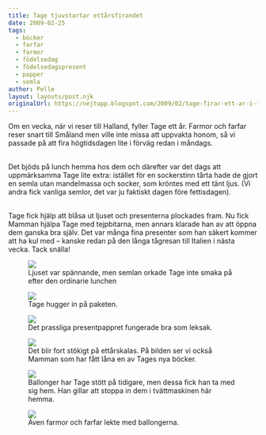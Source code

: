 ```yaml
---
title: Tage tjuvstartar ettårsfirandet
date: 2009-02-25
tags: 
  - böcker
  - farfar
  - farmor
  - födelsedag
  - födelsedagspresent
  - papper
  - semla	
author: Pelle
layout: layouts/post.njk
originalUrl: https://nejtupp.blogspot.com/2009/02/tage-firar-ett-ar-i-fortid.html
---
```


Om en vecka, när vi reser till Halland, fyller Tage ett år. Farmor och farfar reser snart till Småland men ville inte missa att uppvakta honom, så vi passade på att fira högtidsdagen lite i förväg redan i måndags.
<br><br>

Det bjöds på lunch hemma hos dem och därefter var det dags att uppmärksamma Tage lite extra: istället för en sockerstinn tårta hade de gjort en semla utan mandelmassa och socker, som kröntes med ett tänt ljus. (Vi andra fick vanliga semlor, det var ju faktiskt dagen före fettisdagen).
<br><br>

Tage fick hjälp att blåsa ut ljuset och presenterna plockades fram. Nu fick Mamman hjälpa Tage med tejpbitarna, men annars klarade han av att öppna dem ganska bra själv. Det var många fina presenter som han säkert kommer att ha kul med – kanske redan på den långa tågresan till Italien i nästa vecka. Tack snälla!

<figure>
	<img src="../../../img/2009/02/_MG_1210_1024pix.jpg">
	<figcaption> Ljuset var spännande, men semlan orkade Tage inte smaka på efter den ordinarie lunchen</figcaption>
</figure>

<figure>
	<img src="../../../img/2009/02/_MG_1227_1024pix.jpg">
	<figcaption>Tage hugger in på paketen.</figcaption>
</figure>

<figure>
	<img src="../../../img/2009/02/_MG_1285_1024pix.jpg">
	<figcaption>Det prassliga presentpappret fungerade bra som leksak.</figcaption>
</figure>

<figure>
	<img src="../../../img/2009/02/_MG_1282_1024pix.jpg">
	<figcaption>Det blir fort stökigt på ettårskalas. På bilden ser vi också Mamman som har fått låna en av Tages nya böcker.</figcaption>
</figure>

<figure>
	<img src="../../../img/2009/02/_MG_1297_1024pix.jpg">
	<figcaption>Ballonger har Tage stött på tidigare, men dessa fick han ta med sig hem. Han gillar att stoppa in dem i tvättmaskinen här hemma.</figcaption>
</figure>

<figure>
	<img src="../../../img/2009/02/_MG_1301_1024pix.jpg">
	<figcaption>Även farmor och farfar lekte med ballongerna.</figcaption>
</figure>
